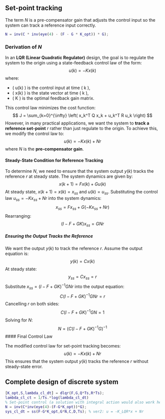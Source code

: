 ## Set-point tracking
The term $N$ is a pre-compensator gain that adjusts the control input so the system can track a reference input correctly.
``` matlab
N = inv(C * inv(eye(4) - (F - G * K_opt)) * G);
```
### Derivation of $N$
In an **LQR (Linear Quadratic Regulator)** design, the goal is to regulate the system to the origin using a state-feedback control law of the form:
$$
u(k) = -K x(k)
$$where:
- \( u(k) \) is the control input at time \( k \),
- \( x(k) \) is the state vector at time \( k \),
- \( K \) is the optimal feedback gain matrix.

This control law minimizes the cost function:
$$
J = \sum_{k=0}^{\infty} \left( x_k^T Q x_k + u_k^T R u_k \right)
$$However, in many practical applications, we want the system to **track a reference set-point**  $r$  rather than just regulate to the origin. To achieve this, we modify the control law to:
$$
u(k) = -K x(k) + N r
$$
where $N$ is the **pre-compensator gain**.
#### Steady-State Condition for Reference Tracking
To determine $N$, we need to ensure that the system output $y(k)$ tracks the reference $r$ at steady state. The system dynamics are given by:
$$
x(k+1) = F x(k) + G u(k)
$$
At steady state, $x(k+1) = x(k) = x_{ss}$ and $u(k) = u_{ss}$. Substituting the control law $u_{ss} = -K x_{ss} + N r$ into the system dynamics:
$$
x_{ss} = F x_{ss} + G (-K x_{ss} + N r)
$$Rearranging:
$$
(I - F + G K) x_{ss} = G N r
$$
##### Ensuring the Output Tracks the Reference
We want the output $y(k)$ to track the reference $r$. Assume the output equation is:
$$
y(k) = C x(k)
$$
At steady state:
$$
y_{ss} = C x_{ss} = r
$$
Substitute $x_{ss} = (I - F + G K)^{-1} G N r$ into the output equation:
$$
C (I - F + G K)^{-1} G N r = r
$$
Cancelling $r$ on both sides:
$$
C (I - F + G K)^{-1} G N = 1
$$
Solving for $N$:
$$
N = \left( C (I - F + G K)^{-1} G \right)^{-1}
$$#### Final Control Law

The modified control law for set-point tracking becomes:
$$
u(k) = -K x(k) + N r
$$
This ensures that the system output $y(k)$ tracks the reference $r$ without steady-state error.
## Complete design of discrete system
``` MATLAB
[K_opt,S,lambda_cl_dt] = dlqr(F,G,Q*Ts,R*Ts);
lambda_cl_ct = 1/Ts.*log(lambda_cl_dt)
% Set-point control (a solution with integral action would also work here)
N = inv(C*inv(eye(4)-(F-G*K_opt))*G);
sys_cl_dt = ss(F-G*K_opt,G*N,C,D,Ts); % ver2: u = -K_LQR*x + Nr
```
